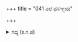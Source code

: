 +++
title = "041 ಎಲೆ ಧನಞ್ಜಯ"

+++

<details><summary>ಗದ್ಯ (ಕ.ಗ.ಪ) </summary>

41. "ಎಲೆ ಅರ್ಜುನ, ನೀನು ಚಂದ್ರವಂಶದಲ್ಲಿ ಹುಟ್ಟಿದ ಸುಕುಮಾರ. ಈ ಕರ್ಣ ಲೋಕದಲ್ಲಿ ಕುಲಹೀನನಾಗಿ ಹುಟ್ಟಿದವನು. ಇವನು ನಿನಗೆ ಹೇಗೆ ಸಮಾನನಾಗುತ್ತಾನೆ. ತನ್ನ ಅಭಿಮಾನ ಗೌರವಗಳನ್ನು ಮಾರಿ, ಶರೀರವನ್ನು ಸಲಹುವುದಕ್ಕಾಗಿ ದುರ್ಯೋಧನನ ಎಂಜಲಿಗೆ ಕೈಯೊಡ್ಡಿದವನು ನಿನ್ನ ನೆಂಟ ಹೇಗಾಗುತ್ತಾನೆ?  ಎಂದನು ಕೃಷ್ಣ.
</details>
